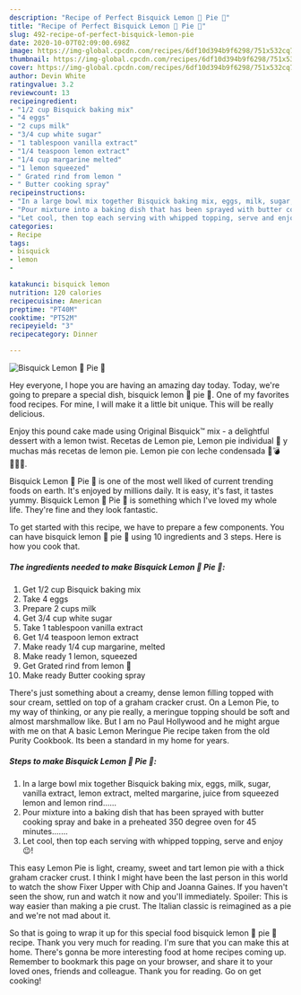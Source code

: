```yaml
---
description: "Recipe of Perfect Bisquick Lemon 🍋 Pie 🥧"
title: "Recipe of Perfect Bisquick Lemon 🍋 Pie 🥧"
slug: 492-recipe-of-perfect-bisquick-lemon-pie
date: 2020-10-07T02:09:00.698Z
image: https://img-global.cpcdn.com/recipes/6df10d394b9f6298/751x532cq70/bisquick-lemon-🍋-pie-🥧-recipe-main-photo.jpg
thumbnail: https://img-global.cpcdn.com/recipes/6df10d394b9f6298/751x532cq70/bisquick-lemon-🍋-pie-🥧-recipe-main-photo.jpg
cover: https://img-global.cpcdn.com/recipes/6df10d394b9f6298/751x532cq70/bisquick-lemon-🍋-pie-🥧-recipe-main-photo.jpg
author: Devin White
ratingvalue: 3.2
reviewcount: 13
recipeingredient:
- "1/2 cup Bisquick baking mix"
- "4 eggs"
- "2 cups milk"
- "3/4 cup white sugar"
- "1 tablespoon vanilla extract"
- "1/4 teaspoon lemon extract"
- "1/4 cup margarine melted"
- "1 lemon squeezed"
- " Grated rind from lemon "
- " Butter cooking spray"
recipeinstructions:
- "In a large bowl mix together Bisquick baking mix, eggs, milk, sugar, vanilla extract, lemon extract, melted margarine, juice from squeezed lemon and lemon rind......"
- "Pour mixture into a baking dish that has been sprayed with butter cooking spray and bake in a preheated 350 degree oven for 45 minutes......."
- "Let cool, then top each serving with whipped topping, serve and enjoy 😉!"
categories:
- Recipe
tags:
- bisquick
- lemon
- 

katakunci: bisquick lemon  
nutrition: 120 calories
recipecuisine: American
preptime: "PT40M"
cooktime: "PT52M"
recipeyield: "3"
recipecategory: Dinner

---
```



![Bisquick Lemon 🍋 Pie 🥧](https://img-global.cpcdn.com/recipes/6df10d394b9f6298/751x532cq70/bisquick-lemon-🍋-pie-🥧-recipe-main-photo.jpg)

Hey everyone, I hope you are having an amazing day today. Today, we're going to prepare a special dish, bisquick lemon 🍋 pie 🥧. One of my favorites food recipes. For mine, I will make it a little bit unique. This will be really delicious.

Enjoy this pound cake made using Original Bisquick™ mix - a delightful dessert with a lemon twist. Recetas de Lemon pie, Lemon pie individual 🍋 y muchas más recetas de lemon pie. Lemon pie con leche condensada 🍋💣👩🏼‍🍳.

Bisquick Lemon 🍋 Pie 🥧 is one of the most well liked of current trending foods on earth. It's enjoyed by millions daily. It is easy, it's fast, it tastes yummy. Bisquick Lemon 🍋 Pie 🥧 is something which I've loved my whole life. They're fine and they look fantastic.


To get started with this recipe, we have to prepare a few components. You can have bisquick lemon 🍋 pie 🥧 using 10 ingredients and 3 steps. Here is how you cook that.

<!--inarticleads1-->

##### The ingredients needed to make Bisquick Lemon 🍋 Pie 🥧:

1. Get 1/2 cup Bisquick baking mix
1. Take 4 eggs
1. Prepare 2 cups milk
1. Get 3/4 cup white sugar
1. Take 1 tablespoon vanilla extract
1. Get 1/4 teaspoon lemon extract
1. Make ready 1/4 cup margarine, melted
1. Make ready 1 lemon, squeezed
1. Get  Grated rind from lemon 🍋
1. Make ready  Butter cooking spray


There&#39;s just something about a creamy, dense lemon filling topped with sour cream, settled on top of a graham cracker crust. On a Lemon Pie, to my way of thinking, or any pie really, a meringue topping should be soft and almost marshmallow like. But I am no Paul Hollywood and he might argue with me on that A basic Lemon Meringue Pie recipe taken from the old Purity Cookbook. Its been a standard in my home for years. 

<!--inarticleads2-->

##### Steps to make Bisquick Lemon 🍋 Pie 🥧:

1. In a large bowl mix together Bisquick baking mix, eggs, milk, sugar, vanilla extract, lemon extract, melted margarine, juice from squeezed lemon and lemon rind......
1. Pour mixture into a baking dish that has been sprayed with butter cooking spray and bake in a preheated 350 degree oven for 45 minutes.......
1. Let cool, then top each serving with whipped topping, serve and enjoy 😉!


This easy Lemon Pie is light, creamy, sweet and tart lemon pie with a thick graham cracker crust. I think I might have been the last person in this world to watch the show Fixer Upper with Chip and Joanna Gaines. If you haven&#39;t seen the show, run and watch it now and you&#39;ll immediately. Spoiler: This is way easier than making a pie crust. The Italian classic is reimagined as a pie and we&#39;re not mad about it. 

So that is going to wrap it up for this special food bisquick lemon 🍋 pie 🥧 recipe. Thank you very much for reading. I'm sure that you can make this at home. There's gonna be more interesting food at home recipes coming up. Remember to bookmark this page on your browser, and share it to your loved ones, friends and colleague. Thank you for reading. Go on get cooking!
